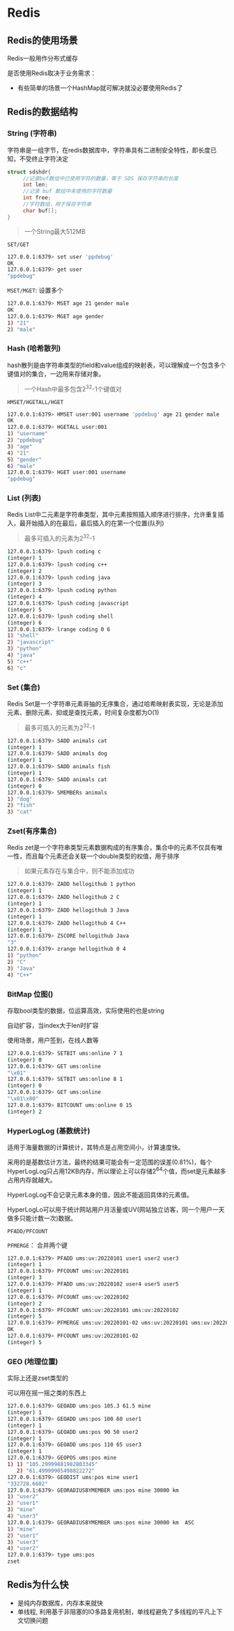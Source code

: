 # Redis

## Redis的使用场景

Redis一般用作分布式缓存

是否使用Redis取决于业务需求：
* 有些简单的场景一个HashMap就可解决就没必要使用Redis了

## Redis的数据结构

### String (字符串)

字符串是一组字节，在redis数据库中，字符串具有二进制安全特性，即长度已知，不受终止字符决定
```c
struct sdshdr{
     //记录buf数组中已使用字符的数量，等于 SDS 保存字符串的长度
     int len;
     //记录 buf 数组中未使用的字符数量
     int free;
     //字符数组，用于保存字符串
     char buf[];
}
```
> 一个String最大512MB

`SET/GET`
```bash
127.0.0.1:6379> set user 'ppdebug'
OK
127.0.0.1:6379> get user
"ppdebug"
```

`MSET/MGET`: 设置多个
```bash
127.0.0.1:6379> MSET age 21 gender male
OK
127.0.0.1:6379> MGET age gender
1) "21"
2) "male"
```

### Hash (哈希散列)

hash散列是由字符串类型的field和value组成的映射表，可以理解成一个包含多个键值对的集合，一边用来存储对象。
> 一个Hash中最多包含2<sup>32</sup>-1个键值对

`HMSET/HGETALL/HGET`
```bash
127.0.0.1:6379> HMSET user:001 username 'ppdebug' age 21 gender male
OK
127.0.0.1:6379> HGETALL user:001
1) "username"
2) "ppdebug"
3) "age"
4) "21"
5) "gender"
6) "male"
127.0.0.1:6379> HGET user:001 username
"ppdebug"
```

### List (列表)
Redis List中二元素是字符串类型，其中元素按照插入顺序进行排序，允许重复插入，最开始插入的在最后，最后插入的在第一个位置(队列)
> 最多可插入的元素为2<sup>32</sup>-1
```bash
127.0.0.1:6379> lpush coding c
(integer) 1
127.0.0.1:6379> lpush coding c++
(integer) 2
127.0.0.1:6379> lpush coding java
(integer) 3
127.0.0.1:6379> lpush coding python
(integer) 4
127.0.0.1:6379> lpush coding javascript
(integer) 5
127.0.0.1:6379> lpush coding shell
(integer) 6
127.0.0.1:6379> lrange coding 0 6
1) "shell"
2) "javascript"
3) "python"
4) "java"
5) "c++"
6) "c"
```
### Set (集合)
Redis Set是一个字符串元素哥抽的无序集合，通过哈希映射表实现，无论是添加元素、删除元素、抑或是查找元素，时间复杂度都为O(1)
> 最多可插入的元素为2<sup>32</sup>-1
```bash
127.0.0.1:6379> SADD animals cat
(integer) 1
127.0.0.1:6379> SADD animals dog
(integer) 1
127.0.0.1:6379> SADD animals fish
(integer) 1
127.0.0.1:6379> SADD animals cat
(integer) 0
127.0.0.1:6379> SMEMBERs animals
1) "dog"
2) "fish"
3) "cat"
```
### Zset(有序集合)
Redis zet是一个字符串类型元素数据构成的有序集合，集合中的元素不仅具有唯一性，而且每个元素还会关联一个double类型的权值，用于排序
> 如果元素存在与集合中，则不能添加成功
```bash
127.0.0.1:6379> ZADD hellogithub 1 python
(integer) 1
127.0.0.1:6379> ZADD hellogithub 2 C
(integer) 1
127.0.0.1:6379> ZADD hellogithub 3 Java
(integer) 1
127.0.0.1:6379> ZADD hellogithub 4 C++
(integer) 1
127.0.0.1:6379> ZSCORE hellogithub Java
"3"
127.0.0.1:6379> zrange hellogithub 0 4
1) "python"
2) "C"
3) "Java"
4) "C++"
```

### BitMap 位图()

存取bool类型的数据，位运算高效，实际使用的也是string

自动扩容，当index大于len时扩容

使用场景，用户签到，在线人数等

```bash
127.0.0.1:6379> SETBIT ums:online 7 1
(integer) 0
127.0.0.1:6379> GET ums:online
"\x01"
127.0.0.1:6379> SETBIT ums:online 8 1
(integer) 0
127.0.0.1:6379> GET ums:online
"\x01\x80"
127.0.0.1:6379> BITCOUNT ums:online 0 15
(integer) 2
```
### HyperLogLog (基数统计)
适用于海量数据的计算统计，其特点是占用空间小，计算速度快。

采用的是基数估计方法，最终的结果可能会有一定范围的误差(0.81%)，每个HyperLogLog只占用12KB内存，所以理论上可以存储2<sup>64</sup>个值，而set是元素越多占用内存就越大。

HyperLogLog不会记录元素本身的值，因此不能返回具体的元素值。

HyperLogLo可以用于统计网站用户月活量或UV(网站独立访客，同一个用户一天做多只能计数一次)数据。

`PFADD/PFCOUNT`

`PFMERGE`： 合并两个键
```bash
127.0.0.1:6379> PFADD ums:uv:20220101 user1 user2 user3
(integer) 1
127.0.0.1:6379> PFCOUNT ums:uv:20220101
(integer) 3
127.0.0.1:6379> PFADD ums:uv:20220102 user4 user5 user5
(integer) 1
127.0.0.1:6379> PFCOUNT ums:uv:20220102
(integer) 2
127.0.0.1:6379> PFCOUNT ums:uv:20220101 ums:uv:20220102
(integer) 5
127.0.0.1:6379> PFMERGE ums:uv:20220101-02 ums:uv:20220101 ums:uv:20220102
OK
127.0.0.1:6379> PFCOUNT ums:uv:20220101-02
(integer) 5
```
### GEO (地理位置)

实际上还是zset类型的

可以用在摇一摇之类的东西上

```bash
127.0.0.1:6379> GEOADD ums:pos 105.3 61.5 mine
(integer) 1
127.0.0.1:6379> GEOADD ums:pos 100 60 user1
(integer) 1
127.0.0.1:6379> GEOADD ums:pos 90 50 user2
(integer) 1
127.0.0.1:6379> GEOADD ums:pos 110 65 user3
(integer) 1
127.0.0.1:6379> GEOPOS ums:pos mine
1) 1) "105.29999881982803345"
   2) "61.49999905498822272"
127.0.0.1:6379> GEODIST ums:pos mine user1
"332728.6602"
127.0.0.1:6379> GEORADIUSBYMEMBER ums:pos mine 30000 km
1) "user2"
2) "user1"
3) "mine"
4) "user3"
127.0.0.1:6379> GEORADIUSBYMEMBER ums:pos mine 30000 km  ASC
1) "mine"
2) "user1"
3) "user3"
4) "user2"
127.0.0.1:6379> type ums:pos
zset
```


## Redis为什么快
- 是纯内存数据库，内存本来就快
- 单线程, 利用基于非阻塞的IO多路复用机制，单线程避免了多线程的平凡上下文切换问题

